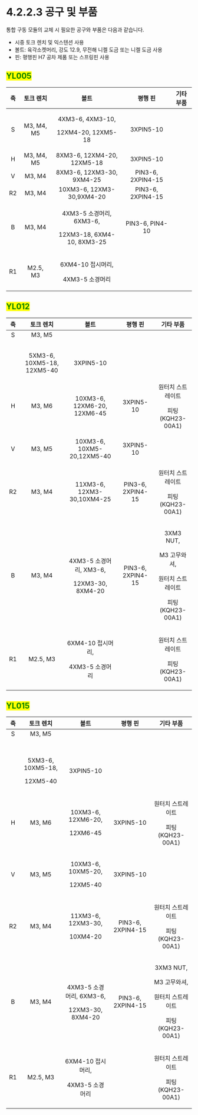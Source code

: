 ﻿# 4.2.2.3 공구 및 부품

통합 구동 모듈의 교체 시 필요한 공구와 부품은 다음과 같습니다.

* 시중 토크 렌치 및 익스텐션 사용
* 볼트: 육각소켓머리, 강도 12.9, 무전해 니켈 도금 또는 니켈 도금 사용
* 핀: 평행핀 H7 공차 제품 또는 스프링핀 사용

## <mark style="color:green;">YL005</mark>

| **축** |  **토크 렌치** |                            **볼트**                            |      **평행 핀**     | **기타 부품** |
| :---: | :--------: | :----------------------------------------------------------: | :---------------: | :-------: |
|   S   | M3, M4, M5 |       <p>4XM3-6, 4XM3-10,</p><p>12XM4-20, 12XM5-18</p>       |     3XPIN5-10     |           |
|   H   | M3, M4, M5 |                  8XM3-6, 12XM4-20, 12XM5-18                  |     3XPIN5-10     |           |
|   V   |   M3, M4   |                   8XM3-6, 12XM3-30, 9XM4-25                  | PIN3-6, 2XPIN4-15 |           |
|   R2  |   M3, M4   |                   10XM3-6, 12XM3-30,9XM4-20                  | PIN3-6, 2XPIN4-15 |           |
|   B   |   M3, M4   | <p>4XM3-5 소경머리, 6XM3-6,</p><p>12XM3-18, 6XM4-10, 8XM3-25</p> |  PIN3-6, PIN4-10  |           |
|   R1  |  M2.5, M3  |            <p>6XM4-10 접시머리,</p><p>4XM3-5 소경머리</p>            |                   |           |

## <mark style="color:green;">YL012</mark>

| **축** |          **토크 렌치**         |                       **볼트**                       |      **평행 핀**     |                               **기타 부품**                              |
| :---: | :------------------------: | :------------------------------------------------: | :---------------: | :------------------------------------------------------------------: |
|   S   |           M3, M5           |                                                    |                   |                                                                      |
|       |                            |                                                    |                   |                                                                      |
|       |                            |                                                    |                   |                                                                      |
|       |                            |                                                    |                   |                                                                      |
|       |                            |                                                    |                   |                                                                      |
|       |                            |                                                    |                   |                                                                      |
|       | 5XM3-6, 10XM5-18, 12XM5-40 |                      3XPIN5-10                     |                   |                                                                      |
|   H   |           M3, M6           |             10XM3-6, 12XM6-20, 12XM6-45            |     3XPIN5-10     |                 <p>원터치 스트레이트</p><p>피팅(KQH23-00A1)</p>                |
|   V   |           M3, M5           |             10XM3-6, 10XM5-20,12XM5-40             |     3XPIN5-10     |                                                                      |
|   R2  |           M3, M4           |             11XM3-6, 12XM3-30,10XM4-25             | PIN3-6, 2XPIN4-15 |                 <p>원터치 스트레이트</p><p>피팅(KQH23-00A1)</p>                |
|   B   |           M3, M4           | <p>4XM3-5 소경머리, XM3-6,</p><p>12XM3-30, 8XM4-20</p> | PIN3-6, 2XPIN4-15 | <p>3XM3 NUT,</p><p>M3 고무와셔,</p><p>원터치 스트레이트</p><p>피팅(KQH23-00A1)</p> |
|   R1  |          M2.5, M3          |       <p>6XM4-10 접시머리,</p><p>4XM3-5 소경머리</p>       |                   |                 <p>원터치 스트레이트</p><p>피팅(KQH23-00A1)</p>                |

## <mark style="color:green;">YL015</mark>

| **축** |                **토크 렌치**                |                        **볼트**                       |      **평행 핀**     |                               **기타 부품**                              |
| :---: | :-------------------------------------: | :-------------------------------------------------: | :---------------: | :------------------------------------------------------------------: |
|   S   |                  M3, M5                 |                                                     |                   |                                                                      |
|       |                                         |                                                     |                   |                                                                      |
|       |                                         |                                                     |                   |                                                                      |
|       |                                         |                                                     |                   |                                                                      |
|       |                                         |                                                     |                   |                                                                      |
|       |                                         |                                                     |                   |                                                                      |
|       | <p>5XM3-6, 10XM5-18,</p><p>12XM5-40</p> |                      3XPIN5-10                      |                   |                                                                      |
|   H   |                  M3, M6                 |       <p>10XM3-6, 12XM6-20,</p><p>12XM6-45</p>      |     3XPIN5-10     |                 <p>원터치 스트레이트</p><p>피팅(KQH23-00A1)</p>                |
|   V   |                  M3, M5                 |       <p>10XM3-6, 10XM5-20,</p><p>12XM5-40</p>      |     3XPIN5-10     |                                                                      |
|   R2  |                  M3, M4                 |       <p>11XM3-6, 12XM3-30,</p><p>10XM4-20</p>      | PIN3-6, 2XPIN4-15 |                 <p>원터치 스트레이트</p><p>피팅(KQH23-00A1)</p>                |
|   B   |                  M3, M4                 | <p>4XM3-5 소경머리, 6XM3-6,</p><p>12XM3-30, 8XM4-20</p> | PIN3-6, 2XPIN4-15 | <p>3XM3 NUT,</p><p>M3 고무와셔,</p><p>원터치 스트레이트</p><p>피팅(KQH23-00A1)</p> |
|   R1  |                 M2.5, M3                |        <p>6XM4-10 접시머리,</p><p>4XM3-5 소경머리</p>       |                   |                 <p>원터치 스트레이트</p><p>피팅(KQH23-00A1)</p>                |

